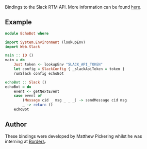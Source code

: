 Bindings to the Slack RTM API. More information can be found [here](https://api.slack.com/rtm).

## Example

``` haskell
module EchoBot where

import System.Environment (lookupEnv)
import Web.Slack

main :: IO ()
main = do
    Just token <- lookupEnv "SLACK_API_TOKEN"
    let config = SlackConfig { _slackApiToken = token }
    runSlack config echoBot

echoBot :: Slack ()
echoBot = do
    event <- getNextEvent
    case event of
        (Message cid _ msg _ _ _) -> sendMessage cid msg
        _ -> return ()
    echoBot
```

## Author

These bindings were developed by Matthew Pickering whilst he was interning at
[Borders](http://www.borde.rs/).
